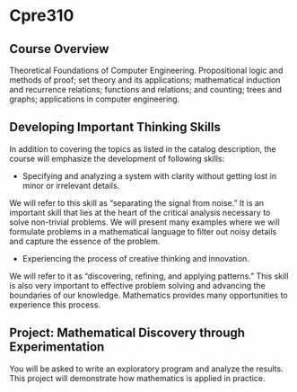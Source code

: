 # Cpre310
## Course Overview
Theoretical Foundations of Computer Engineering. Propositional logic and methods of proof; set theory and its
applications; mathematical induction and recurrence relations; functions and relations; and counting;
trees and graphs; applications in computer engineering.

## Developing Important Thinking Skills
In addition to covering the topics as listed in the catalog description, the course will emphasize the
development of following skills:
* Specifying and analyzing a system with clarity without getting lost in minor or irrelevant
details.

We will refer to this skill as “separating the signal from noise.” It is an important skill that lies at the
heart of the critical analysis necessary to solve non-trivial problems. We will present many examples
where we will formulate problems in a mathematical language to filter out noisy details and capture
the essence of the problem.
* Experiencing the process of creative thinking and innovation.

We will refer to it as “discovering, refining, and applying patterns.” This skill is also very important to
effective problem solving and advancing the boundaries of our knowledge. Mathematics provides
many opportunities to experience this process.

## Project: Mathematical Discovery through Experimentation
You will be asked to write an exploratory program and analyze the results. This project will
demonstrate how mathematics is applied in practice.
